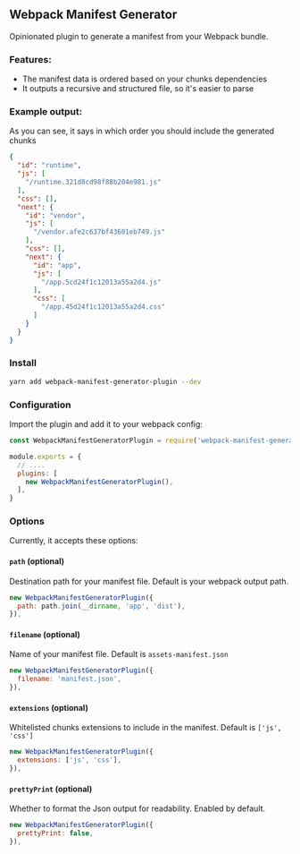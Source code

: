 Webpack Manifest Generator
--------------------------

Opinionated plugin to generate a manifest from your Webpack bundle.

### Features:

- The manifest data is ordered based on your chunks dependencies
- It outputs a recursive and structured file, so it's easier to parse

### Example output:

As you can see, it says in which order you should include the generated chunks

```json
{
  "id": "runtime",
  "js": [
    "/runtime.321d8cd98f88b204e981.js"
  ],
  "css": [],
  "next": {
    "id": "vendor",
    "js": [
      "/vendor.afe2c637bf43601eb749.js"
    ],
    "css": [],
    "next": {
      "id": "app",
      "js": [
        "/app.5cd24f1c12013a55a2d4.js"
      ],
      "css": [
        "/app.45d24f1c12013a55a2d4.css"
      ]
    }
  }
}
```

### Install

```bash
yarn add webpack-manifest-generator-plugin --dev
```

### Configuration

Import the plugin and add it to your webpack config:

```js
const WebpackManifestGeneratorPlugin = require('webpack-manifest-generator-plugin');

module.exports = {
  // ....
  plugins: [
    new WebpackManifestGeneratorPlugin(),
  ],
}
```

### Options

Currently, it accepts these options:

#### `path` (optional)
Destination path for your manifest file. Default is your webpack output path.
```js
new WebpackManifestGeneratorPlugin({
  path: path.join(__dirname, 'app', 'dist'),
}),
```

#### `filename` (optional)
Name of your manifest file. Default is `assets-manifest.json`
```js
new WebpackManifestGeneratorPlugin({
  filename: 'manifest.json',
}),
```

#### `extensions` (optional)
Whitelisted chunks extensions to include in the manifest. Default is `['js', 'css']`
```js
new WebpackManifestGeneratorPlugin({
  extensions: ['js', 'css'],
}),
```

#### `prettyPrint` (optional)
Whether to format the Json output for readability. Enabled by default.
```js
new WebpackManifestGeneratorPlugin({
  prettyPrint: false,
}),
```